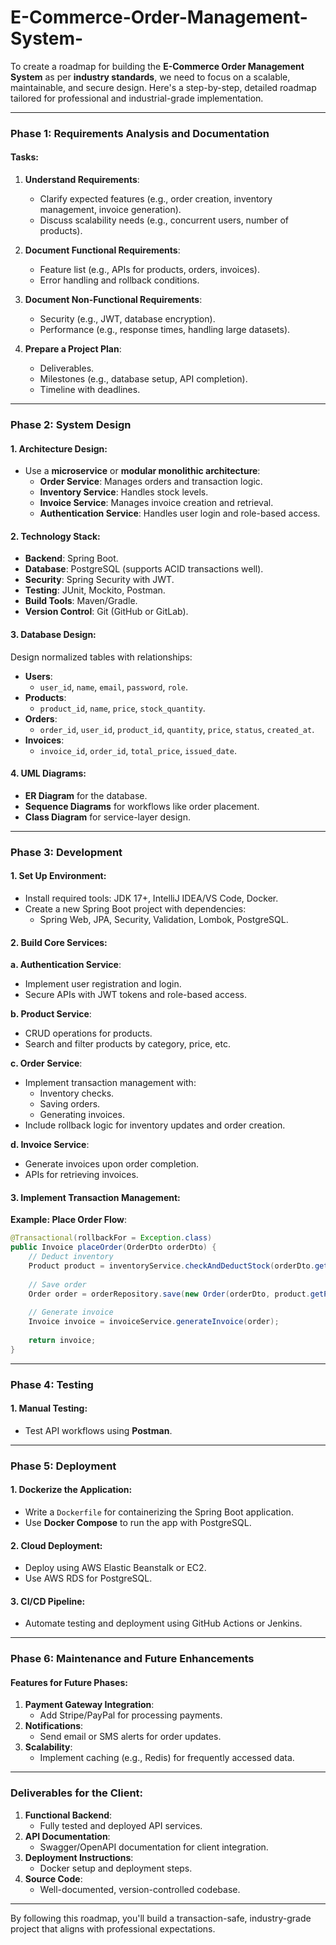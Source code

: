 # E-Commerce-Order-Management-System-
To create a roadmap for building the **E-Commerce Order Management System** as per **industry standards**, we need to focus on a scalable, maintainable, and secure design. Here's a step-by-step, detailed roadmap tailored for professional and industrial-grade implementation.

---

### **Phase 1: Requirements Analysis and Documentation**
#### Tasks:
1. **Understand Requirements**:
   - Clarify expected features (e.g., order creation, inventory management, invoice generation).
   - Discuss scalability needs (e.g., concurrent users, number of products).
  

2. **Document Functional Requirements**:
   - Feature list (e.g., APIs for products, orders, invoices).
   - Error handling and rollback conditions.

3. **Document Non-Functional Requirements**:
   - Security (e.g., JWT, database encryption).
   - Performance (e.g., response times, handling large datasets).

4. **Prepare a Project Plan**:
   - Deliverables.
   - Milestones (e.g., database setup, API completion).
   - Timeline with deadlines.

---

### **Phase 2: System Design**
#### 1. **Architecture Design**:
- Use a **microservice** or **modular monolithic architecture**:
  - **Order Service**: Manages orders and transaction logic.
  - **Inventory Service**: Handles stock levels.
  - **Invoice Service**: Manages invoice creation and retrieval.
  - **Authentication Service**: Handles user login and role-based access.
  
#### 2. **Technology Stack**:
- **Backend**: Spring Boot.
- **Database**: PostgreSQL (supports ACID transactions well).
- **Security**: Spring Security with JWT.
- **Testing**: JUnit, Mockito, Postman.
- **Build Tools**: Maven/Gradle.
- **Version Control**: Git (GitHub or GitLab).

#### 3. **Database Design**:
Design normalized tables with relationships:
- **Users**:
  - `user_id`, `name`, `email`, `password`, `role`.
- **Products**:
  - `product_id`, `name`, `price`, `stock_quantity`.
- **Orders**:
  - `order_id`, `user_id`, `product_id`, `quantity`, `price`, `status`, `created_at`.
- **Invoices**:
  - `invoice_id`, `order_id`, `total_price`, `issued_date`.

#### 4. **UML Diagrams**:
- **ER Diagram** for the database.
- **Sequence Diagrams** for workflows like order placement.
- **Class Diagram** for service-layer design.

---

### **Phase 3: Development**
#### 1. **Set Up Environment**:
- Install required tools: JDK 17+, IntelliJ IDEA/VS Code, Docker.
- Create a new Spring Boot project with dependencies:
  - Spring Web, JPA, Security, Validation, Lombok, PostgreSQL.

#### 2. **Build Core Services**:
**a. Authentication Service**:
- Implement user registration and login.
- Secure APIs with JWT tokens and role-based access.

**b. Product Service**:
- CRUD operations for products.
- Search and filter products by category, price, etc.

**c. Order Service**:
- Implement transaction management with:
  - Inventory checks.
  - Saving orders.
  - Generating invoices.
- Include rollback logic for inventory updates and order creation.

**d. Invoice Service**:
- Generate invoices upon order completion.
- APIs for retrieving invoices.

#### 3. **Implement Transaction Management**:
**Example: Place Order Flow**:
```java
@Transactional(rollbackFor = Exception.class)
public Invoice placeOrder(OrderDto orderDto) {
    // Deduct inventory
    Product product = inventoryService.checkAndDeductStock(orderDto.getProductId(), orderDto.getQuantity());
    
    // Save order
    Order order = orderRepository.save(new Order(orderDto, product.getPrice()));
    
    // Generate invoice
    Invoice invoice = invoiceService.generateInvoice(order);
    
    return invoice;
}
```

---

### **Phase 4: Testing**


#### 1. **Manual Testing**:
- Test API workflows using **Postman**.

---

### **Phase 5: Deployment**
#### 1. **Dockerize the Application**:
- Write a `Dockerfile` for containerizing the Spring Boot application.
- Use **Docker Compose** to run the app with PostgreSQL.

#### 2. **Cloud Deployment**:
- Deploy using AWS Elastic Beanstalk or EC2.
- Use AWS RDS for PostgreSQL.

#### 3. **CI/CD Pipeline**:
- Automate testing and deployment using GitHub Actions or Jenkins.

---

### **Phase 6: Maintenance and Future Enhancements**
#### Features for Future Phases:
1. **Payment Gateway Integration**:
   - Add Stripe/PayPal for processing payments.
2. **Notifications**:
   - Send email or SMS alerts for order updates.
3. **Scalability**:
   - Implement caching (e.g., Redis) for frequently accessed data.

---

### Deliverables for the Client:
1. **Functional Backend**:
   - Fully tested and deployed API services.
2. **API Documentation**:
   - Swagger/OpenAPI documentation for client integration.
3. **Deployment Instructions**:
   - Docker setup and deployment steps.
4. **Source Code**:
   - Well-documented, version-controlled codebase.

---

By following this roadmap, you'll build a transaction-safe, industry-grade project that aligns with professional expectations.
